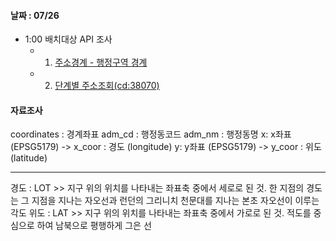 
#### 날짜 : 07/26

- 1:00 배치대상 API 조사 
	- 1. [주소경계 - 행정구역 경계](https://sgis.kostat.go.kr/developer/html/newOpenApi/api/dataApi/addressBoundary.html#hadmarea)
	- 2. [단계별 주소조회(cd:38070)](https://sgis.kostat.go.kr/developer/html/newOpenApi/api/dataApi/addressBoundary.html)


#### 자료조사

coordinates : 경계좌표
adm_cd : 행정동코드
adm_nm : 행정동명
x: x좌표 (EPSG5179) -> x_coor : 경도 (longitude)
y: y좌표 (EPSG5179) -> y_coor : 위도 (latitude)

---

경도 : LOT >> 지구 위의 위치를 나타내는 좌표축 중에서 세로로 된 것. 한 지점의 경도는 그 지점을 지나는 자오선과 런던의 그리니치 천문대를 지나는 본초 자오선이 이루는 각도
위도 : LAT >> 지구 위의 위치를 나타내는 좌표축 중에서 가로로 된 것. 적도를 중심으로 하여 남북으로 평행하게 그은 선